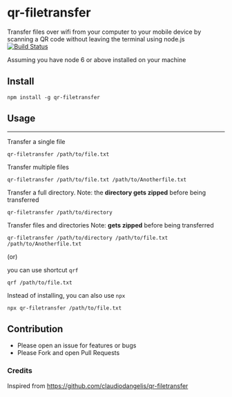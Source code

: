 # qr-filetransfer
Transfer files over wifi from your computer to your mobile device by scanning a QR code without leaving the terminal using node.js
[![Build Status](https://travis-ci.org/svenkatreddy/qr-filetransfer.svg?branch=master)](https://travis-ci.org/svenkatreddy/qr-filetransfer)

Assuming you have node 6 or above installed on your machine

## Install

```
npm install -g qr-filetransfer
```

## Usage
---


Transfer a single file

```
qr-filetransfer /path/to/file.txt
```

Transfer multiple files

```
qr-filetransfer /path/to/file.txt /path/to/Anotherfile.txt
```


Transfer a full directory. Note: the **directory gets zipped** before being transferred

```
qr-filetransfer /path/to/directory
```

Transfer files and directories Note: **gets zipped** before being transferred

```
qr-filetransfer /path/to/directory /path/to/file.txt /path/to/Anotherfile.txt
```

(or)
 
you can use shortcut `qrf`

```
qrf /path/to/file.txt
```

Instead of installing, you can also use `npx`

```
npx qr-filetransfer /path/to/file.txt
```

## Contribution
* Please open an issue for features or bugs
* Please Fork and open Pull Requests

### Credits
Inspired from https://github.com/claudiodangelis/qr-filetransfer

